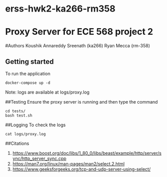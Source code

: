 # erss-hwk2-ka266-rm358

# Proxy Server for ECE 568 project 2 

#Authors 
Koushik Annareddy Sreenath (ka266)
Ryan Mecca (rm-358)

## Getting started
To run the application 

```
docker-compose up -d
```

Note: logs are available at logs/proxy.log

##Testing
Ensure the proxy server is running and then type the command
```
cd tests/
bash test.sh
```

##Logging
To check the logs

```
cat logs/proxy.log
```

##Citations
1) https://www.boost.org/doc/libs/1_80_0/libs/beast/example/http/server/sync/http_server_sync.cpp
2) https://man7.org/linux/man-pages/man2/select.2.html                  
3) https://www.geeksforgeeks.org/tcp-and-udp-server-using-select/      
